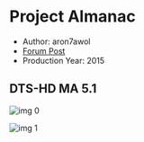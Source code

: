 # Project Almanac

* Author: aron7awol
* [Forum Post](https://www.avsforum.com/threads/bass-eq-for-filtered-movies.2995212/post-56869990)
* Production Year: 2015

## DTS-HD MA 5.1

![img 0](https://fanart.tv/fanart/movies/227719/moviethumb/almanac-54bfd4c8ef9b6.jpg)

![img 1](https://i.imgur.com/syibDLe.png)

